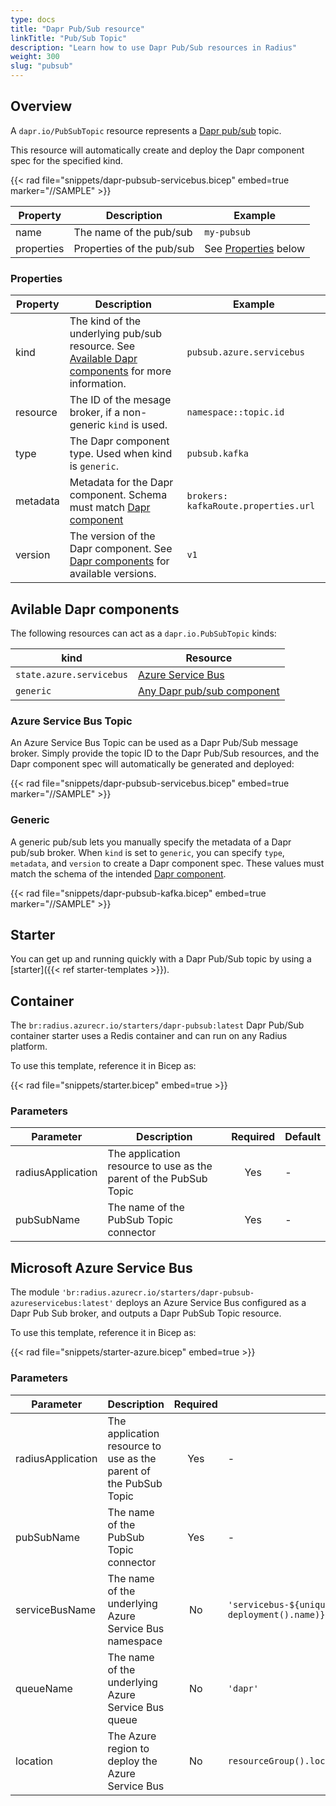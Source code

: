 ```yaml
---
type: docs
title: "Dapr Pub/Sub resource"
linkTitle: "Pub/Sub Topic"
description: "Learn how to use Dapr Pub/Sub resources in Radius"
weight: 300
slug: "pubsub"
---
```


## Overview

A `dapr.io/PubSubTopic` resource represents a [Dapr pub/sub](https://docs.dapr.io/developing-applications/building-blocks/pubsub/pubsub-overview/) topic.

This resource will automatically create and deploy the Dapr component spec for the specified kind.

{{< rad file="snippets/dapr-pubsub-servicebus.bicep" embed=true marker="//SAMPLE" >}}

| Property | Description | Example |
|----------|-------------|---------|
| name | The name of the pub/sub | `my-pubsub` |
| properties | Properties of the pub/sub | See [Properties](#properties) below |

### Properties

| Property | Description | Example |
|----------|-------------|---------|
| kind | The kind of the underlying pub/sub resource. See [Available Dapr components](#available-dapr-components) for more information. | `pubsub.azure.servicebus`
| resource | The ID of the mesage broker, if a non-generic `kind` is used. | `namespace::topic.id`
| type | The Dapr component type. Used when kind is `generic`. | `pubsub.kafka` |
| metadata | Metadata for the Dapr component. Schema must match [Dapr component](https://docs.dapr.io/reference/components-reference/supported-pubsub/) | `brokers: kafkaRoute.properties.url` |
| version | The version of the Dapr component. See [Dapr components](https://docs.dapr.io/reference/components-reference/supported-pubsub/) for available versions. | `v1` |

## Avilable Dapr components

The following resources can act as a `dapr.io.PubSubTopic` kinds:

| kind | Resource |
|------|----------|
| `state.azure.servicebus` | [Azure Service Bus](https://docs.microsoft.com/en-us/azure/service-bus-messaging/service-bus-messaging-overview)
| `generic` | [Any Dapr pub/sub component](https://docs.dapr.io/reference/components-reference/supported-pubsub/)

### Azure Service Bus Topic

An Azure Service Bus Topic can be used as a Dapr Pub/Sub message broker. Simply provide the topic ID to the Dapr Pub/Sub resources, and the Dapr component spec will automatically be generated and deployed:

{{< rad file="snippets/dapr-pubsub-servicebus.bicep" embed=true marker="//SAMPLE" >}}

### Generic

A generic pub/sub lets you manually specify the metadata of a Dapr pub/sub broker. When `kind` is set to `generic`, you can specify `type`, `metadata`, and `version` to create a Dapr component spec. These values must match the schema of the intended [Dapr component](https://docs.dapr.io/reference/components-reference/supported-pubsub/).

{{< rad file="snippets/dapr-pubsub-kafka.bicep" embed=true marker="//SAMPLE" >}}

## Starter

You can get up and running quickly with a Dapr Pub/Sub topic by using a [starter]({{< ref starter-templates >}}).

## Container

The `br:radius.azurecr.io/starters/dapr-pubsub:latest` Dapr Pub/Sub container starter uses a Redis container and can run on any Radius platform.

To use this template, reference it in Bicep as:

{{< rad file="snippets/starter.bicep" embed=true >}}

### Parameters

| Parameter | Description | Required | Default |
|-----------|-------------|:--------:|---------|
| radiusApplication | The application resource to use as the parent of the PubSub Topic | Yes | - |
| pubSubName | The name of the PubSub Topic connector | Yes | - |

## Microsoft Azure Service Bus

The module `'br:radius.azurecr.io/starters/dapr-pubsub-azureservicebus:latest'` deploys an Azure Service Bus configured as a Dapr Pub Sub broker, and outputs a Dapr PubSub Topic resource.

To use this template, reference it in Bicep as:

{{< rad file="snippets/starter-azure.bicep" embed=true >}}

### Parameters

| Parameter | Description | Required | Default |
|-----------|-------------|:--------:|---------|
| radiusApplication | The application resource to use as the parent of the PubSub Topic | Yes | - |
| pubSubName | The name of the PubSub Topic connector | Yes | - |
| serviceBusName | The name of the underlying Azure Service Bus namespace | No | `'servicebus-${uniqueString(resourceGroup().id, deployment().name)}'` |
| queueName | The name of the underlying Azure Service Bus queue | No | `'dapr'` |
| location | The Azure region to deploy the Azure Service Bus | No | `resourceGroup().location` |
